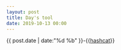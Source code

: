 ```yaml
---
layout: post
title: Day's tool
date: 2019-10-13 00:00
---
```


{{ post.date | date:"%d %b" }}-{{[hashcat](https://rajoul.github.io/vulnhub)}}
